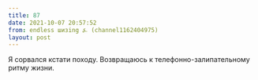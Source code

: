 ```yaml
---
title: 87
date: 2021-10-07 20:57:52
from: endless шизing ⍼ (channel1162404975)
layout: post
---
```


Я сорвался кстати походу. Возвращаюсь к телефонно-залипательному ритму жизни.
